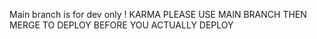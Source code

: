 Main branch is for dev only ! KARMA PLEASE USE MAIN BRANCH THEN MERGE TO DEPLOY BEFORE YOU ACTUALLY DEPLOY
